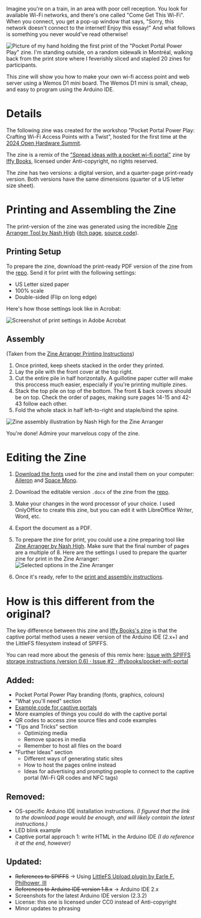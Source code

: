 Imagine you're on a train, in an area with poor cell reception. You look for available Wi-Fi networks, and there's one called "Come Get
This Wi-Fi". When you connect, you get a pop-up window that says, "Sorry, this network doesn't connect to the internet! Enjoy this essay!" And what follows is something you never would've read otherwise!

![Picture of my hand holding the first print of the "Pocket Portal Power Play" zine. I'm standing outside, on a random sidewalk in Montréal, walking back from the print store where I feverishly sliced and stapled 20 zines for participants.](https://i.imgur.com/rBIX98i.jpeg)

This zine will show you how to make your own wi-fi access point and web server using a Wemos D1 mini board. The Wemos D1 mini is small, cheap, and easy to program using the Arduino IDE.

# Details
The following zine was created for the workshop "Pocket Portal Power Play: Crafting Wi-Fi Access Points with a Twist", hosted for the first time at the [2024 Open Hardware Summit](https://2024.oshwa.org/).

The zine is a remix of the ["Spread ideas with a pocket wi-fi portal"](https://iffybooks.net/pocket-wifi-portal/) zine by [Iffy Books](https://iffybooks.net/about/), licensed under Anti-copyright, no rights reserved.

The zine has two versions: a digital version, and a quarter-page print-ready version. Both versions have the same dimensions (quarter of a US letter size sheet).

# Printing and Assembling the Zine

The print-version of the zine was generated using the incredible [Zine Arranger Tool by Nash High](https://html-classic.itch.zone/html/5825267-604447/ZineArranger/index.html) ([itch page](https://nashhigh.itch.io/zinearranger), [source code](https://github.com/romadox/zine-arranger)).

## Printing Setup

To prepare the zine, download the print-ready PDF version of the zine from the [repo](https://github.com/pocket-portal/zine). Send it for print with the following settings:
- US Letter sized paper
- 100% scale
- Double-sided (Flip on long edge)

Here's how those settings look like in Acrobat:

![Screenshot of print settings in Adobe Acrobat](https://i.imgur.com/4M9dgmY.png)

## Assembly
(Taken from the [Zine Arranger Printing Instructions](https://html-classic.itch.zone/html/5825267-604447/ZineArranger/folding.html?q2ps))

1. Once printed, keep sheets stacked in the order they printed.
2. Lay the pile with the front cover at the top right.
3. Cut the entire pile in half horizontally. A guillotine paper cutter will make this proccess much easier, especially if you're printing multiple zines.
4. Stack the top pile on top of the bottom. The front & back covers should be on top. Check the order of pages, making sure pages 14-15 and 42-43 follow each other.
5. Fold the whole stack in half left-to-right and staple/bind the spine.

![Zine assembly illustration by Nash High for the Zine Arranger](https://i.imgur.com/QUZWc3g.png)


You're done! Admire your marvelous copy of the zine.

# Editing the Zine

1. [Download the fonts](https://github.com/pocket-portal/zine/tree/main/fonts) used for the zine and install them on your computer: [Aileron](https://tipotype.com/underground/aileron/) and [Space Mono](https://www.colophon-foundry.org/custom-projects/space-mono).

2. Download the editable version `.docx` of the zine from the [repo](https://github.com/pocket-portal/zine).
   
3. Make your changes in the word processor of your choice. I used OnlyOffice to create this zine, but you can edit it with LibreOffice Writer, Word, etc.

4. Export the document as a PDF.

5. To prepare the zine for print, you could use a zine preparing tool like [Zine Arranger by Nash High](https://html-classic.itch.zone/html/5825267-604447/ZineArranger/index.html). Make sure that the final number of pages are a multiple of 8.
 Here are the settings I used to prepare the quarter zine for print in the Zine Arranger:
  ![Selected options in the Zine Arranger](https://i.imgur.com/o60w50O.png)

6. Once it's ready, refer to the [print and assembly instructions](#printing-and-assembling-the-zine).


# How is this different from the original?

The key difference between this zine and [Iffy Books's zine](https://iffybooks.net/pocket-wifi-portal/) is that the captive portal method uses a newer version of the Arduino IDE (2.x+) and the LittleFS filesystem instead of SPIFFS.

You can read more about the genesis of this remix here: [Issue with SPIFFS storage instructions (version 0.6) · Issue #2 · iffybooks/pocket-wifi-portal](https://github.com/iffybooks/pocket-wifi-portal/issues/2)

## Added:
+ Pocket Portal Power Play branding (fonts, graphics, colours)
+ "What you'll need" section
+ [Example code for captive portals](https://github.com/pocket-portal/code)
+ More examples of things you could do with the captive portal
+ QR codes to access zine source files and code examples
+ "Tips and Tricks" section
  + Optimizing media
  + Remove spaces in media
  + Remember to host all files on the board
+ "Further Ideas" section
  + Different ways of generating static sites
  + How to host the pages online instead
  + Ideas for advertising and prompting people to connect to the captive portal (Wi-Fi QR codes and NFC tags)

## Removed:
- OS-specific Arduino IDE installation instructions. *(I figured that the link to the download page would be enough, and will likely contain the latest instructions.)*
- LED blink example
- Captive portal approach 1: write HTML in the Arduino IDE *(I do reference it at the end, however)*

## Updated:
- ~~References to SPIFFS~~ → Using [LittleFS Upload plugin by Earle F. Philhower, III](https://github.com/earlephilhower/arduino-littlefs-upload)
- ~~References to Arduino IDE version 1.8.x~~ → Arduino IDE 2.x
- Screenshots for the latest Arduino IDE version (2.3.2)
- License: this one is licensed under CC0 instead of Anti-copyright
- Minor updates to phrasing